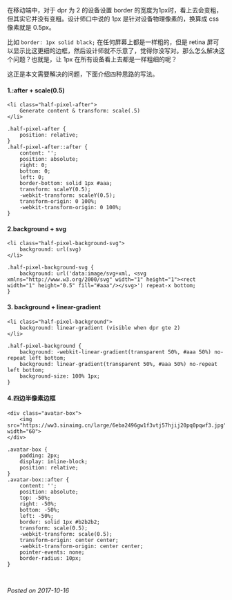 在移动端中，对于 dpr 为 2 的设备设置 border 的宽度为1px时，看上去会变粗，但其实它并没有变粗。设计师口中说的 1px 是针对设备物理像素的，换算成 css 像素就是 0.5px。

比如 `border: 1px solid black;` 在任何屏幕上都是一样粗的，但是 retina 屏可以显示比这更细的边框，然后设计师就不乐意了，觉得你没写对。那么怎么解决这个问题？也就是，让 1px 在所有设备看上去都是一样粗细的呢？

这正是本文需要解决的问题，下面介绍四种思路的写法。

#### 1.:after + scale(0.5)

```
<li class="half-pixel-after">
    Generate content & transform: scale(.5)
</li>
```

```
.half-pixel-after {
    position: relative;
}
.half-pixel-after::after {
    content: '';
    position: absolute;
    right: 0;
    bottom: 0;
    left: 0;
    border-bottom: solid 1px #aaa;
    transform: scaleY(0.5);
    -webkit-transform: scaleY(0.5);
    transform-origin: 0 100%;
    -webkit-transform-origin: 0 100%;
}
```

#### 2.background + svg

```
<li class="half-pixel-background-svg">
    background: url(svg)
</li>
```

```
.half-pixel-background-svg {
    background: url('data:image/svg+xml, <svg xmlns="http://www.w3.org/2000/svg" width="1" height="1"><rect width="1" height="0.5" fill="#aaa"/></svg>') repeat-x bottom;
}
```

#### 3. background + linear-gradient

```
<li class="half-pixel-background">
    background: linear-gradient (visible when dpr gte 2)
</li>
```

```
.half-pixel-background {
    background: -webkit-linear-gradient(transparent 50%, #aaa 50%) no-repeat left bottom;
    background: linear-gradient(transparent 50%, #aaa 50%) no-repeat left bottom;
    background-size: 100% 1px;
}
```

#### 4.四边半像素边框

```
<div class="avatar-box">
    <img src="https://ww3.sinaimg.cn/large/6eba2496gw1f3vtj57hjij20pq0pqwf3.jpg" width="60">
</div>
```

```
.avatar-box {
    padding: 2px;
    display: inline-block;
    position: relative;
}
.avatar-box::after {
    content: '';
    position: absolute;
    top: -50%;
    right: -50%;
    bottom: -50%;
    left: -50%;
    border: solid 1px #b2b2b2;
    transform: scale(0.5);
    -webkit-transform: scale(0.5);
    transform-origin: center center;
    -webkit-transform-origin: center center;
    pointer-events: none;
    border-radius: 10px;
}
```


&nbsp;

*Posted on 2017-10-16*
